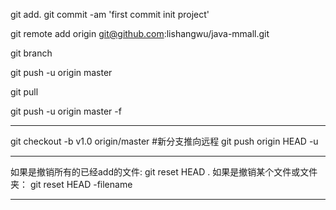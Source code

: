 git add.
git commit -am 'first commit init project'

git remote add origin git@github.com:lishangwu/java-mmall.git

git branch

git push -u origin master

git pull

git push -u origin master -f

******************************************************************
git checkout -b v1.0 origin/master
#新分支推向远程
git push origin HEAD -u

******************************************************************
如果是撤销所有的已经add的文件:
git reset HEAD .
如果是撤销某个文件或文件夹：
git reset HEAD -filename

******************************************************************



